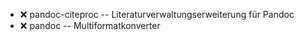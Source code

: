 - :x:  pandoc-citeproc  -- Literaturverwaltungserweiterung für Pandoc
- :x:  pandoc  -- Multiformatkonverter
